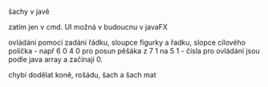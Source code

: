 šachy v javě 

zatím jen v cmd. UI možná v budoucnu v javaFX

ovládání pomocí zadání řádku, sloupce figurky a řadku, slopce cílového políčka - např 6 0 4 0 pro posun pěšáka z 7 1 na 5 1 - čísla pro ovládání jsou podle java array a začínají 0.

chybí dodělat koně, rošádu, šach a šach mat
